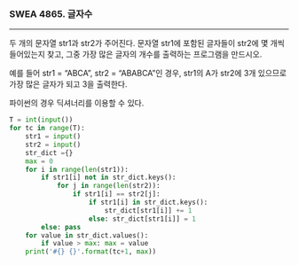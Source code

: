 ### SWEA 4865. 글자수

---

두 개의 문자열 str1과 str2가 주어진다. 문자열 str1에 포함된 글자들이 str2에 몇 개씩 들어있는지 찾고, 그중 가장 많은 글자의 개수를 출력하는 프로그램을 만드시오.

예를 들어 str1 = “ABCA”, str2 = “ABABCA”인 경우, str1의 A가 str2에 3개 있으므로 가장 많은 글자가 되고 3을 출력한다.

파이썬의 경우 딕셔너리를 이용할 수 있다.

```python
T = int(input())
for tc in range(T):
    str1 = input()
    str2 = input()
    str_dict ={}
    max = 0
    for i in range(len(str1)):
        if str1[i] not in str_dict.keys():
            for j in range(len(str2)):
                if str1[i] == str2[j]:
                    if str1[i] in str_dict.keys():
                        str_dict[str1[i]] += 1
                    else: str_dict[str1[i]] = 1
        else: pass
    for value in str_dict.values():
        if value > max: max = value
    print('#{} {}'.format(tc+1, max))
```

